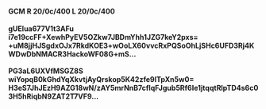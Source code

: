 #### GCM R 20/0c/400 L 20/0c/400
**gUElua677V1t3AFu**<br/>**i7e19ccFF+XewhPyEV5OZkw7JBDmYhh1JZG7keY2pxs=**<br/>**+uM8jjHJSgdxOJx7RkdKOE3+wOoLX60vvcRxPQSoOhLjSHc6UFD3Rj4KWDwDbNMACR3HackoWF08G+mS...**<br/><br/>
**PG3aL6UXVfMSGZ8S**<br/>**wiYopqB0kGhdYqXkvtjAyQrskop5K42zfe9ITpXn5w0=**<br/>**H3eS7JhJEzH9AZG18wN/zAY5mrNnB7cfIqFJgub5Rf6Ie1jtqqtRlpTD4s6c03H5hRiqbN9ZAT2T7VF9...**
